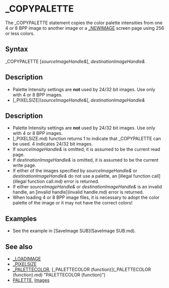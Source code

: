 # _COPYPALETTE

The _COPYPALETTE statement copies the color palette intensities from one 4 or 8 BPP image to another image or a [_NEWIMAGE](_NEWIMAGE.md) screen page using 256 or less colors.

  

## Syntax

_COPYPALETTE [*sourceImageHandle&*[, *destinationImageHandle&*
  

## Description

* Palette Intensity settings are **not** used by 24/32 bit images. Use only with 4 or 8 BPP images.
* [_PIXELSIZE](*sourceImageHandle&*[, *destinationImageHandle&*
  

## Description

* Palette Intensity settings are **not** used by 24/32 bit images. Use only with 4 or 8 BPP images.
* [_PIXELSIZE.md) function returns 1 to indicate that _COPYPALETTE can be used. 4 indicates 24/32 bit images.
* If *sourceImageHandle&* is omitted, it is assumed to be the current read page.
* If *destinationImageHandle&* is omitted, it is assumed to be the current write page.
* If either of the images specified by *sourceImageHandle&* or *destinationImageHandle&* do not use a palette, an [illegal function call](illegal function call.md) error is returned.
* If either *sourceImageHandle&* or *destinationImageHandle&* is an invalid handle, an [invalid handle](invalid handle.md) error is returned.
* When loading 4 or 8 BPP image files, it is necessary to adopt the color palette of the image or it may not have the correct colors!

  

## Examples

* See the example in [SaveImage SUB](SaveImage SUB.md).

  

## See also

* [_LOADIMAGE](_LOADIMAGE.md)
* [_PIXELSIZE](_PIXELSIZE.md)
* [_PALETTECOLOR](_PALETTECOLOR.md), [_PALETTECOLOR (function)](_PALETTECOLOR (function).md) "PALETTECOLOR (function)")
* [PALETTE](PALETTE.md), [Images](Images.md)

  
